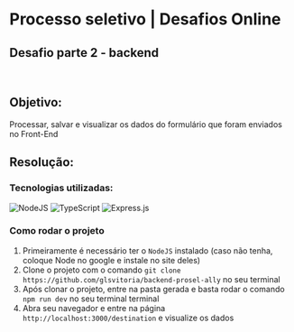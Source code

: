 # Processo seletivo | Desafios Online

## Desafio parte 2 - backend
&nbsp;
## Objetivo: 
Processar, salvar e visualizar os dados do formulário que foram enviados no Front-End

## Resolução:
### Tecnologias utilizadas: 
![NodeJS](https://img.shields.io/badge/node.js-6DA55F?style=for-the-badge&logo=node.js&logoColor=white) ![TypeScript](https://img.shields.io/badge/typescript-%23007ACC.svg?style=for-the-badge&logo=typescript&logoColor=white) ![Express.js](https://img.shields.io/badge/express.js-%23404d59.svg?style=for-the-badge&logo=express&logoColor=%2361DAFB)

### Como rodar o projeto
1. Primeiramente é necessário ter o `NodeJS` instalado (caso não tenha, coloque Node no google e instale no site deles) 
2. Clone o projeto com o comando `git clone https://github.com/glsvitoria/backend-prosel-ally` no seu terminal
3. Após clonar o projeto, entre na pasta gerada e basta rodar o comando `npm run dev` no seu terminal terminal
4. Abra seu navegador e entre na página `http://localhost:3000/destination` e visualize os dados


